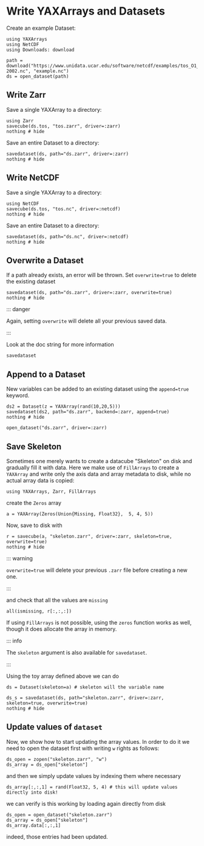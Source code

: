 # Write YAXArrays and Datasets

Create an example Dataset:

````@example write
using YAXArrays
using NetCDF
using Downloads: download

path = download("https://www.unidata.ucar.edu/software/netcdf/examples/tos_O1_2001-2002.nc", "example.nc")
ds = open_dataset(path)
````

## Write Zarr

Save a single YAXArray to a directory:

````@example write
using Zarr
savecube(ds.tos, "tos.zarr", driver=:zarr)
nothing # hide
````

Save an entire Dataset to a directory:

````@example write
savedataset(ds, path="ds.zarr", driver=:zarr)
nothing # hide
````

## Write NetCDF

Save a single YAXArray to a directory:

````@example write
using NetCDF
savecube(ds.tos, "tos.nc", driver=:netcdf)
nothing # hide
````

Save an entire Dataset to a directory:

````@example write
savedataset(ds, path="ds.nc", driver=:netcdf)
nothing # hide
````

## Overwrite a Dataset    
If a path already exists, an error will be thrown. Set `overwrite=true` to delete the existing dataset

````@example write
savedataset(ds, path="ds.zarr", driver=:zarr, overwrite=true)
nothing # hide
````

::: danger

Again, setting `overwrite` will delete all your previous saved data.

:::

Look at the doc string for more information

````@docs
savedataset
````

## Append to a Dataset

New variables can be added to an existing dataset using the `append=true` keyword. 

````@example write
ds2 = Dataset(z = YAXArray(rand(10,20,5)))
savedataset(ds2, path="ds.zarr", backend=:zarr, append=true)
nothing # hide
````

````@ansi write
open_dataset("ds.zarr", driver=:zarr)
````

## Save Skeleton
Sometimes one merely wants to create a datacube  "Skeleton" on disk and gradually fill it with data. Here we make use of `FillArrays` to create a `YAXArray` and write only the axis data and array metadata to disk, while no actual array data is copied:

````@example write
using YAXArrays, Zarr, FillArrays
````

create the `Zeros` array

````@ansi write
a = YAXArray(Zeros(Union{Missing, Float32},  5, 4, 5))
````

Now, save to disk with

````@example write
r = savecube(a, "skeleton.zarr", driver=:zarr, skeleton=true, overwrite=true)
nothing # hide
````

::: warning

`overwrite=true` will delete your previous `.zarr` file before creating a new one.

:::


and check that all the values are `missing`

````@example write
all(ismissing, r[:,:,:])
````

If using `FillArrays` is not possible, using the `zeros` function works as well, though it does allocate the array in memory.

::: info

The `skeleton` argument is also available for `savedataset`. 

:::

Using the toy array defined above we can do 

````@example write
ds = Dataset(skeleton=a) # skeleton will the variable name
````

````@example write
ds_s = savedataset(ds, path="skeleton.zarr", driver=:zarr, skeleton=true, overwrite=true)
nothing # hide
````

## Update values of `dataset`

Now, we show how to start updating the array values. In order to do it we need to open the dataset first with writing `w` rights as follows:

````@example write
ds_open = zopen("skeleton.zarr", "w")
ds_array = ds_open["skeleton"]
````

and then we simply update values by indexing them where necessary

````@example write
ds_array[:,:,1] = rand(Float32, 5, 4) # this will update values directly into disk!
````

we can verify is this working by loading again directly from disk

````@example write
ds_open = open_dataset("skeleton.zarr")
ds_array = ds_open["skeleton"]
ds_array.data[:,:,1]
````

indeed, those entries had been updated.

